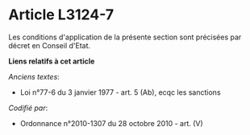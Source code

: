 # Article L3124-7

Les conditions d'application de la présente section sont précisées par décret en Conseil d'Etat.

**Liens relatifs à cet article**

_Anciens textes_:

  - Loi n°77-6 du 3 janvier 1977 - art. 5 (Ab), ecqc les sanctions

_Codifié par_:

  - Ordonnance n°2010-1307 du 28 octobre 2010 - art. (V)
